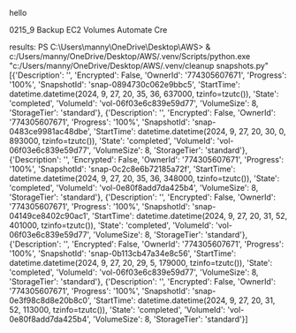 hello

0215_9 Backup EC2 Volumes Automate Cre

results: PS C:\Users\manny\OneDrive\Desktop\AWS> & c:/Users/manny/OneDrive/Desktop/AWS/.venv/Scripts/python.exe "c:/Users/manny/OneDrive/Desktop/AWS/.venv/cleanup snapshots.py"
[{'Description': '', 'Encrypted': False, 'OwnerId': '774305607671', 'Progress': '100%', 'SnapshotId': 'snap-0894730c062e9bbc5', 'StartTime': datetime.datetime(2024, 9, 27, 20, 35, 36, 637000, tzinfo=tzutc()), 'State': 'completed', 'VolumeId': 'vol-06f03e6c839e59d77', 'VolumeSize': 8, 'StorageTier': 'standard'}, {'Description': '', 'Encrypted': False, 'OwnerId': '774305607671', 'Progress': '100%', 'SnapshotId': 'snap-0483ce9981ac48dbe', 'StartTime': datetime.datetime(2024, 9, 27, 20, 30, 0, 893000, tzinfo=tzutc()), 'State': 'completed', 'VolumeId': 'vol-06f03e6c839e59d77', 'VolumeSize': 8, 'StorageTier': 'standard'}, {'Description': '', 'Encrypted': False, 'OwnerId': '774305607671', 'Progress': '100%', 'SnapshotId': 'snap-0c2c8e6b72185a72f', 'StartTime': datetime.datetime(2024, 9, 27, 20, 35, 36, 348000, tzinfo=tzutc()), 'State': 'completed', 'VolumeId': 'vol-0e80f8add7da425b4', 'VolumeSize': 8, 'StorageTier': 'standard'}, {'Description': '', 'Encrypted': False, 'OwnerId': '774305607671', 'Progress': '100%', 'SnapshotId': 'snap-04149ce8402c90ac1', 'StartTime': datetime.datetime(2024, 9, 27, 20, 31, 52, 401000, tzinfo=tzutc()), 'State': 'completed', 'VolumeId': 'vol-06f03e6c839e59d77', 'VolumeSize': 8, 'StorageTier': 'standard'}, {'Description': '', 'Encrypted': False, 'OwnerId': '774305607671', 'Progress': '100%', 'SnapshotId': 'snap-0b113cb47a34e8c56', 'StartTime': datetime.datetime(2024, 9, 27, 20, 29, 5, 179000, tzinfo=tzutc()), 'State': 'completed', 'VolumeId': 'vol-06f03e6c839e59d77', 'VolumeSize': 8, 'StorageTier': 'standard'}, {'Description': '', 'Encrypted': False, 'OwnerId': '774305607671', 'Progress': '100%', 'SnapshotId': 'snap-0e3f98c8d8e20b8c0', 'StartTime': datetime.datetime(2024, 9, 27, 20, 31, 52, 113000, tzinfo=tzutc()), 'State': 'completed', 'VolumeId': 'vol-0e80f8add7da425b4', 'VolumeSize': 8, 'StorageTier': 'standard'}]
